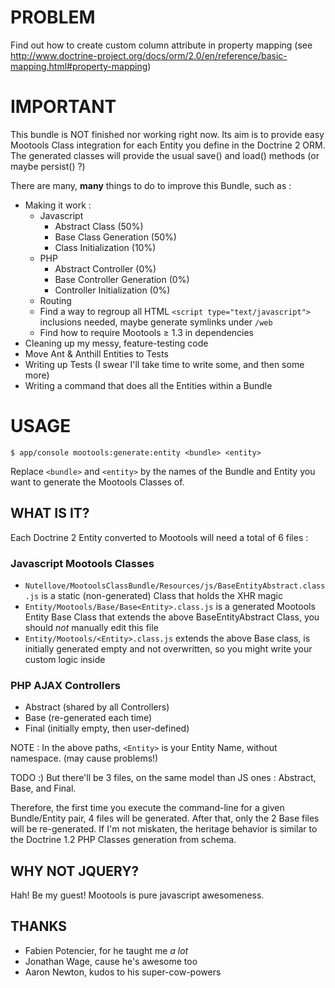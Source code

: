 # PROBLEM
Find out how to create custom column attribute in property mapping (see http://www.doctrine-project.org/docs/orm/2.0/en/reference/basic-mapping.html#property-mapping)

# IMPORTANT

This bundle is NOT finished nor working right now. Its aim is to provide easy Mootools Class integration for each Entity you define in the Doctrine 2 ORM.
The generated classes will provide the usual save() and load() methods (or maybe persist() ?)

There are many, **many** things to do to improve this Bundle, such as :

* Making it work :
  * Javascript
    * Abstract Class (50%)
    * Base Class Generation (50%)
    * Class Initialization (10%)
  * PHP
    * Abstract Controller (0%)
    * Base Controller Generation (0%)
    * Controller Initialization (0%)
  * Routing
  * Find a way to regroup all HTML `<script type="text/javascript">` inclusions needed, maybe generate symlinks under `/web`
  * Find how to require Mootools ≥ 1.3 in dependencies
* Cleaning up my messy, feature-testing code
* Move Ant & Anthill Entities to Tests
* Writing up Tests (I swear I'll take time to write some, and then some more)
* Writing a command that does all the Entities within a Bundle

# USAGE

    $ app/console mootools:generate:entity <bundle> <entity>

Replace `<bundle>` and `<entity>` by the names of the Bundle and Entity you want to
generate the Mootools Classes of.

## WHAT IS IT?

Each Doctrine 2 Entity converted to Mootools will need a total of 6 files :

### Javascript Mootools Classes

* `Nutellove/MootoolsClassBundle/Resources/js/BaseEntityAbstract.class.js` is a static (non-generated) Class that holds the XHR magic
* `Entity/Mootools/Base/Base<Entity>.class.js` is a generated Mootools Entity Base Class that extends the above BaseEntityAbstract Class, you should *not* manually edit this file
* `Entity/Mootools/<Entity>.class.js` extends the above Base class, is initially generated empty and not overwritten, so you might write your custom logic inside 

### PHP AJAX Controllers

* Abstract (shared by all Controllers)
* Base (re-generated each time)
* Final (initially empty, then user-defined)

NOTE : In the above paths, `<Entity>` is your Entity Name, without namespace. (may cause problems!)

TODO :)
But there'll be 3 files, on the same model than JS ones : Abstract, Base, and Final.



Therefore, the first time you execute the command-line for a given Bundle/Entity pair, 4 files will be generated.
After that, only the 2 Base files will be re-generated.
If I'm not miskaten, the heritage behavior is similar to the Doctrine 1.2 PHP Classes generation from schema.

## WHY NOT JQUERY?

Hah! Be my guest!
Mootools is pure javascript awesomeness.

## THANKS

- Fabien Potencier, for he taught me *a lot*
- Jonathan Wage, cause he's awesome too
- Aaron Newton, kudos to his super-cow-powers





